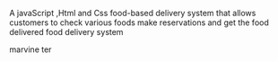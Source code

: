 A javaScript ,Html and Css food-based delivery system that allows customers to check various foods   make reservations and get the food delivered 
food delivery system

marvine 
ter
